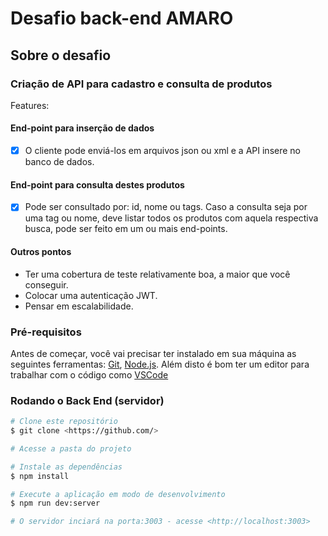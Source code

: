 # Desafio back-end AMARO

## Sobre o desafio

### Criação de API para cadastro e consulta de produtos

Features:

#### End-point para inserção de dados

- [x] O cliente pode enviá-los em arquivos json ou xml e a API
      insere no banco de dados.

#### End-point para consulta destes produtos

- [x] Pode ser consultado por: id, nome ou tags. Caso a consulta seja por uma tag ou nome,
      deve listar todos os produtos com aquela respectiva busca, pode ser feito em um ou mais end-points.

#### Outros pontos

- Ter uma cobertura de teste relativamente boa, a maior que você conseguir.
- Colocar uma autenticação JWT.
- Pensar em escalabilidade.

### Pré-requisitos

Antes de começar, você vai precisar ter instalado em sua máquina as seguintes ferramentas:
[Git](https://git-scm.com), [Node.js](https://nodejs.org/en/).
Além disto é bom ter um editor para trabalhar com o código como [VSCode](https://code.visualstudio.com/)

### Rodando o Back End (servidor)

```bash
# Clone este repositório
$ git clone <https://github.com/>

# Acesse a pasta do projeto

# Instale as dependências
$ npm install

# Execute a aplicação em modo de desenvolvimento
$ npm run dev:server

# O servidor inciará na porta:3003 - acesse <http://localhost:3003>
```
